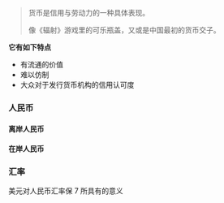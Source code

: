 
> 货币是信用与劳动力的一种具体表现。
> 
> 像《辐射》游戏里的可乐瓶盖，又或是中国最初的货币交子。

**它有如下特点**
- 有流通的价值
- 难以仿制
- 大众对于发行货币机构的信用认可度



### 人民币

#### 离岸人民币

#### 在岸人民币



### 汇率

美元对人民币汇率保 7 所具有的意义